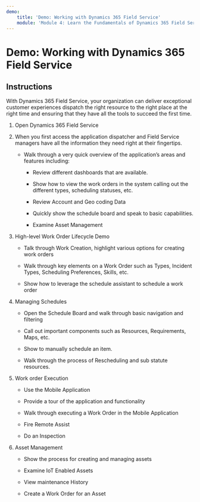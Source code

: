 ```yaml
---
demo:
    title: 'Demo: Working with Dynamics 365 Field Service'
    module: 'Module 4: Learn the Fundamentals of Dynamics 365 Field Service'
---
```


# Demo: Working with Dynamics 365 Field Service

## Instructions

With Dynamics 365 Field Service, your organization can deliver exceptional customer experiences dispatch the right resource to the right place at the right time and ensuring that they have all the tools to succeed the first time.

1. Open Dynamics 365 Field Service 

2. When you first access the application dispatcher and Field Service managers have all the information they need right at their fingertips. 

	- Walk through a very quick overview of the application’s areas and features including: 

		- Review different dashboards that are available. 

		- Show how to view the work orders in the system calling out the different types, scheduling statuses, etc. 

		- Review Account and Geo coding Data

		- Quickly show the schedule board and speak to basic capabilities. 

		- Examine Asset Management

3. High-level Work Order Lifecycle Demo

	- Talk through Work Creation, highlight various options for creating work orders

	- Walk through key elements on a Work Order such as Types, Incident Types, Scheduling Preferences, Skills, etc.

	- Show how to leverage the schedule assistant to schedule a work order

4. Managing Schedules 

	- Open the Schedule Board and walk through basic navigation and filtering

	- Call out important components such as Resources, Requirements, Maps, etc. 

	- Show to manually schedule an item. 

	- Walk through the process of Rescheduling and sub statute resources. 

5. Work order Execution 

	- Use the Mobile Application 

	- Provide a tour of the application and functionality

	- Walk through executing a Work Order in the Mobile Application

	- Fire Remote Assist

	- Do an Inspection

6. Asset Management

	- Show the process for creating and managing assets

	- Examine IoT Enabled Assets

	- View maintenance History

	- Create a Work Order for an Asset


